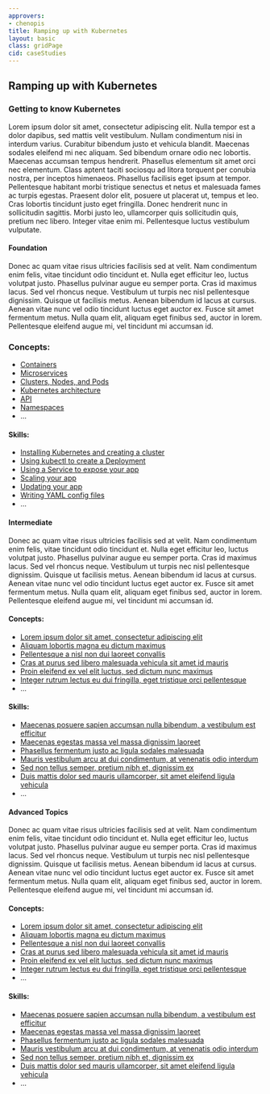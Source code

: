 ```yaml
---
approvers:
- chenopis
title: Ramping up with Kubernetes
layout: basic
class: gridPage
cid: caseStudies
---
```


<section id="hero" class="light-text">
    <h1>Ramping up with Kubernetes</h1>
</section>

<section id="mainContent">
    <main>
        <div class="content">
            <h3>Getting to know Kubernetes</h3>
            <p>
                Lorem ipsum dolor sit amet, consectetur adipiscing elit. Nulla tempor est a dolor dapibus, sed mattis velit vestibulum. Nullam condimentum nisi in interdum varius. Curabitur bibendum justo et vehicula blandit. Maecenas sodales eleifend mi nec aliquam. Sed bibendum ornare odio nec lobortis. Maecenas accumsan tempus hendrerit. Phasellus elementum sit amet orci nec elementum. Class aptent taciti sociosqu ad litora torquent per conubia nostra, per inceptos himenaeos. Phasellus facilisis eget ipsum at tempor. Pellentesque habitant morbi tristique senectus et netus et malesuada fames ac turpis egestas. Praesent dolor elit, posuere ut placerat ut, tempus et leo. Cras lobortis tincidunt justo eget fringilla. Donec hendrerit nunc in sollicitudin sagittis. Morbi justo leo, ullamcorper quis sollicitudin quis, pretium nec libero. Integer vitae enim mi. Pellentesque luctus vestibulum vulputate.
            </p>
            <div class="feature">
            </div>
        </div>
    </main>
</section>

<section class="details">
    <main>
        <div class="content">
            <h4>Foundation</h4>
            <p>
                Donec ac quam vitae risus ultricies facilisis sed at velit. Nam condimentum enim felis, vitae tincidunt odio tincidunt et. Nulla eget efficitur leo, luctus volutpat justo. Phasellus pulvinar augue eu semper porta. Cras id maximus lacus. Sed vel rhoncus neque. Vestibulum ut turpis nec nisl pellentesque dignissim. Quisque ut facilisis metus. Aenean bibendum id lacus at cursus. Aenean vitae nunc vel odio tincidunt luctus eget auctor ex. Fusce sit amet fermentum metus. Nulla quam elit, aliquam eget finibus sed, auctor in lorem. Pellentesque eleifend augue mi, vel tincidunt mi accumsan id.
            </p>
        </div>
    </main>
</section>

<section class="bullets">
    <main>
        <div class="content">
            <div class="bullet">
                <h3>Concepts:</h3>
                <ul>
                    <li><a href="">Containers</a></li>
                    <li><a href="">Microservices</a></li>
                    <li><a href="">Clusters, Nodes, and Pods</a></li>
                    <li><a href="">Kubernetes architecture</a></li>
                    <li><a href="">API</a></li>
                    <li><a href="">Namespaces</a></li>
                    <li>...</li>
                </ul>
            </div>
            <div class="bullet">
                <h4>Skills:</h4>
                <ul>
                    <li><a href="">Installing Kubernetes and creating a cluster</a></li>
                    <li><a href="">Using kubectl to create a Deployment</a></li>
                    <li><a href="">Using a Service to expose your app</a></li>
                    <li><a href="">Scaling your app</a></li>
                    <li><a href="">Updating your app</a></li>
                    <li><a href="">Writing YAML config files</a></li>
                    <li>...</li>
                </ul>
            </div>
        </div>
    </main>
</section>

<section class="details">
    <main>
        <div class="content">
            <h4>Intermediate</h4>
            <p>
                Donec ac quam vitae risus ultricies facilisis sed at velit. Nam condimentum enim felis, vitae tincidunt odio tincidunt et. Nulla eget efficitur leo, luctus volutpat justo. Phasellus pulvinar augue eu semper porta. Cras id maximus lacus. Sed vel rhoncus neque. Vestibulum ut turpis nec nisl pellentesque dignissim. Quisque ut facilisis metus. Aenean bibendum id lacus at cursus. Aenean vitae nunc vel odio tincidunt luctus eget auctor ex. Fusce sit amet fermentum metus. Nulla quam elit, aliquam eget finibus sed, auctor in lorem. Pellentesque eleifend augue mi, vel tincidunt mi accumsan id.
            </p>
        </div>
    </main>
</section>

<section class="bullets">
    <main>
        <div class="content">
            <div class="bullet">
                <h4>Concepts:</h4>
                <ul>
                    <li><a href="">Lorem ipsum dolor sit amet, consectetur adipiscing elit</a></li>
                    <li><a href="">Aliquam lobortis magna eu dictum maximus</a></li>
                    <li><a href="">Pellentesque a nisl non dui laoreet convallis</a></li>
                    <li><a href="">Cras at purus sed libero malesuada vehicula sit amet id mauris</a></li>
                    <li><a href="">Proin eleifend ex vel elit luctus, sed dictum nunc maximus</a></li>
                    <li><a href="">Integer rutrum lectus eu dui fringilla, eget tristique orci pellentesque</a></li>
                    <li>...</li>
                </ul>
            </div>
            <div class="bullet">
                <h4>Skills:</h4>
                <ul>
                    <li><a href="">Maecenas posuere sapien accumsan nulla bibendum, a vestibulum est efficitur</a></li>
                    <li><a href="">Maecenas egestas massa vel massa dignissim laoreet</a></li>
                    <li><a href="">Phasellus fermentum justo ac ligula sodales malesuada</a></li>
                    <li><a href="">Mauris vestibulum arcu at dui condimentum, at venenatis odio interdum</a></li>
                    <li><a href="">Sed non tellus semper, pretium nibh et, dignissim ex</a></li>
                    <li><a href="">Duis mattis dolor sed mauris ullamcorper, sit amet eleifend ligula vehicula</a></li>
                    <li>...</li>
                </ul>
            </div>
        </div>
    </main>
</section>

<section class="details">
    <main>
        <div class="content">
            <h4>Advanced Topics</h4>
            <p>
                Donec ac quam vitae risus ultricies facilisis sed at velit. Nam condimentum enim felis, vitae tincidunt odio tincidunt et. Nulla eget efficitur leo, luctus volutpat justo. Phasellus pulvinar augue eu semper porta. Cras id maximus lacus. Sed vel rhoncus neque. Vestibulum ut turpis nec nisl pellentesque dignissim. Quisque ut facilisis metus. Aenean bibendum id lacus at cursus. Aenean vitae nunc vel odio tincidunt luctus eget auctor ex. Fusce sit amet fermentum metus. Nulla quam elit, aliquam eget finibus sed, auctor in lorem. Pellentesque eleifend augue mi, vel tincidunt mi accumsan id.
            </p>
        </div>
    </main>
</section>

<section class="bullets">
    <main>
        <div class="content">
            <div class="bullet">
                <h4>Concepts:</h4>
                <ul>
                    <li><a href="">Lorem ipsum dolor sit amet, consectetur adipiscing elit</a></li>
                    <li><a href="">Aliquam lobortis magna eu dictum maximus</a></li>
                    <li><a href="">Pellentesque a nisl non dui laoreet convallis</a></li>
                    <li><a href="">Cras at purus sed libero malesuada vehicula sit amet id mauris</a></li>
                    <li><a href="">Proin eleifend ex vel elit luctus, sed dictum nunc maximus</a></li>
                    <li><a href="">Integer rutrum lectus eu dui fringilla, eget tristique orci pellentesque</a></li>
                    <li>...</li>
                </ul>
            </div>
            <div class="bullet">
                <h4>Skills:</h4>
                <ul>
                    <li><a href="">Maecenas posuere sapien accumsan nulla bibendum, a vestibulum est efficitur</a></li>
                    <li><a href="">Maecenas egestas massa vel massa dignissim laoreet</a></li>
                    <li><a href="">Phasellus fermentum justo ac ligula sodales malesuada</a></li>
                    <li><a href="">Mauris vestibulum arcu at dui condimentum, at venenatis odio interdum</a></li>
                    <li><a href="">Sed non tellus semper, pretium nibh et, dignissim ex</a></li>
                    <li><a href="">Duis mattis dolor sed mauris ullamcorper, sit amet eleifend ligula vehicula</a></li>
                    <li>...</li>
                </ul>
            </div>
        </div>
    </main>
</section>
